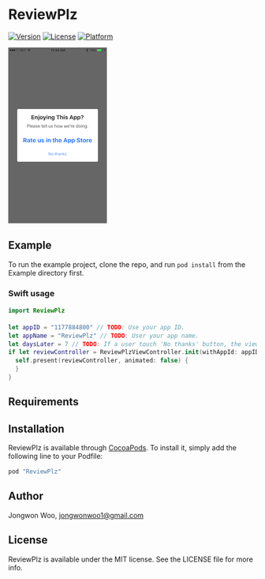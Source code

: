 # ReviewPlz

[![Version](https://img.shields.io/cocoapods/v/ReviewPlz.svg?style=flat)](http://cocoapods.org/pods/ReviewPlz)
[![License](https://img.shields.io/cocoapods/l/ReviewPlz.svg?style=flat)](http://cocoapods.org/pods/ReviewPlz)
[![Platform](https://img.shields.io/cocoapods/p/ReviewPlz.svg?style=flat)](http://cocoapods.org/pods/ReviewPlz)

![screenshot](https://github.com/jongwonwoo/ReviewPlz/blob/master/review.png)

## Example

To run the example project, clone the repo, and run `pod install` from the Example directory first.

### Swift usage

```Swift
import ReviewPlz

let appID = "1177884800" // TODO: Use your app ID.
let appName = "ReviewPlz" // TODO: User your app name.
let daysLater = 7 // TODO: If a user touch 'No thanks' button, the view will be shown the days later.
if let reviewController = ReviewPlzViewController.init(withAppId: appID, appName: appName, daysLater: daysLater) {
  self.present(reviewController, animated: false) {
  }
}
```
## Requirements

## Installation

ReviewPlz is available through [CocoaPods](http://cocoapods.org). To install
it, simply add the following line to your Podfile:

```ruby
pod "ReviewPlz"
```

## Author

Jongwon Woo, jongwonwoo1@gmail.com

## License

ReviewPlz is available under the MIT license. See the LICENSE file for more info.
